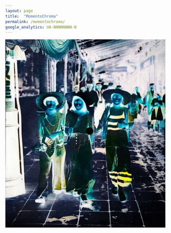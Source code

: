 ```yaml
---
layout: page
title:  "MomentoChroma"
permalink: /momentochroma/
google_analytics: UA-NNNNNNNN-N
---
```


<p>
  <img src="assets/images/momentochroma/momentchroma_moga.gif" alt="momentochroma_demo_moga" style="width:500px;">
</p>

